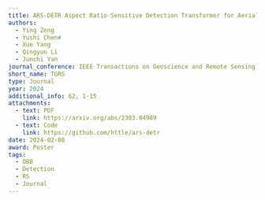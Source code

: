 ```yaml
---
title: ARS-DETR Aspect Ratio-Sensitive Detection Transformer for Aerial Oriented Object Detection
authors:
  - Ying Zeng
  - Yushi Chen#
  - Xue Yang
  - Qingyun Li
  - Junchi Yan
journal_conference: IEEE Transactions on Geoscience and Remote Sensing
short_name: TGRS
type: Journal
year: 2024
additional_info: 62, 1-15
attachments:
  - text: PDF
    link: https://arxiv.org/abs/2303.04989
  - text: Code
    link: https://github.com/httle/ars-detr
date: 2024-02-08
award: Poster
tags:
  - OBB
  - Detection
  - RS
  - Journal
---
```

